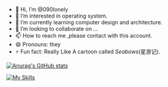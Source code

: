 - 👋 Hi, I’m @090lonely
- 👀 I’m interested in operating system.
- 🌱 I’m currently learning computer design and architecture.
- 💞️ I’m looking to collaborate on ...
- 📫 How to reach me ,please contact with this account.
- 😄 Pronouns: they
- ⚡ Fun fact: Really Like A cartoon called *Seabows*(星游记).


[![Anurag's GitHub stats](https://github-readme-stats.vercel.app/api?username=090lonely)](https://github.com/anuraghazra/github-readme-stats)

 [![My Skills](https://skillicons.dev/icons?i=anaconda,androidstudio,apple,cpp,git,latex,linux,md,py,vim,vscode)](https://skillicons.dev)

<!---
090lonely/090lonely is a ✨ special ✨ repository because its `README.md` (this file) appears on your GitHub profile.
You can click the Preview link to take a look at your changes.
--->
